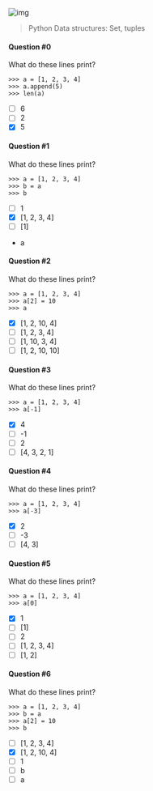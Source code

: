 ![img](https://assets.imaginablefutures.com/media/images/ALX_Logo.max-200x150.png)

> Python Data structures: Set, tuples

#### Question #0

What do these lines print?

```
>>> a = [1, 2, 3, 4]
>>> a.append(5)
>>> len(a)
```

- [ ] 6
- [ ] 2
- [x] 5

#### Question #1

What do these lines print?

```
>>> a = [1, 2, 3, 4]
>>> b = a
>>> b
```

- [ ] 1
- [x] [1, 2, 3, 4]
- [ ] [1]
- a

#### Question #2

What do these lines print?

```
>>> a = [1, 2, 3, 4]
>>> a[2] = 10
>>> a
```

- [x] [1, 2, 10, 4]
- [ ] [1, 2, 3, 4]
- [ ] [1, 10, 3, 4]
- [ ] [1, 2, 10, 10]

#### Question #3

What do these lines print?

```
>>> a = [1, 2, 3, 4]
>>> a[-1]
```

- [x] 4
- [ ] -1
- [ ] 2
- [ ] [4, 3, 2, 1]

#### Question #4

What do these lines print?

```
>>> a = [1, 2, 3, 4]
>>> a[-3]
```

- [x] 2
- [ ] -3
- [ ] [4, 3]

#### Question #5

What do these lines print?

```
>>> a = [1, 2, 3, 4]
>>> a[0]
```

- [x] 1
- [ ] [1]
- [ ] 2
- [ ] [1, 2, 3, 4]
- [ ] [1, 2]

#### Question #6

What do these lines print?

```
>>> a = [1, 2, 3, 4]
>>> b = a
>>> a[2] = 10
>>> b
```

- [ ] [1, 2, 3, 4]
- [x] [1, 2, 10, 4]
- [ ] 1
- [ ] b
- [ ] a
